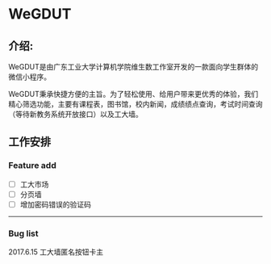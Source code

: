 # WeGDUT

## 介绍:

WeGDUT是由广东工业大学计算机学院维生数工作室开发的一款面向学生群体的微信小程序。

WeGDUT秉承快捷方便的主旨。为了轻松使用、给用户带来更优秀的体验，我们精心筛选功能，主要有课程表，图书馆，校内新闻，成绩绩点查询，考试时间查询（等待新教务系统开放接口）以及工大墙。



##  工作安排

### Feature add

- [ ] 工大市场
- [ ] 分页墙
- [ ] 增加密码错误的验证码

---

### Bug list

2017.6.15 工大墙匿名按钮卡主

